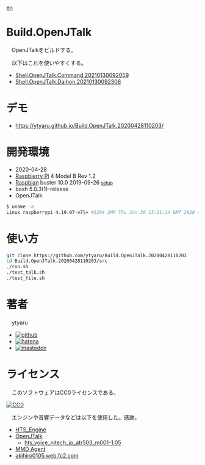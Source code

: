 [en](./README.md)

# Build.OpenJTalk

　OpenJTalkをビルドする。

　以下はこれを使いやすくする。

* [Shell.OpenJTalk.Command.20210130092059](https://github.com/ytyaru/Shell.OpenJTalk.Command.20210130092059)
* [Shell.OpenJTalk.Daihon.20210130092306](https://github.com/ytyaru/Shell.OpenJTalk.Daihon.20210130092306)

# デモ

* https://ytyaru.github.io/Build.OpenJTalk.20200428110203/

# 開発環境

* <time datetime="2020-04-28T11:01:56+0900">2020-04-28</time>
* [Raspbierry Pi](https://ja.wikipedia.org/wiki/Raspberry_Pi) 4 Model B Rev 1.2
* [Raspbian](https://ja.wikipedia.org/wiki/Raspbian) buster 10.0 2019-09-26 <small>[setup](http://ytyaru.hatenablog.com/entry/2019/12/25/222222)</small>
* bash 5.0.3(1)-release
* OpenJTalk

```sh
$ uname -a
Linux raspberrypi 4.19.97-v7l+ #1294 SMP Thu Jan 30 13:21:14 GMT 2020 armv7l GNU/Linux
```

# 使い方

```sh
git clone https://github.com/ytyaru/Build.OpenJTalk.20200428110203
cd Build.OpenJTalk.20200428110203/src
./run.sh
./test_talk.sh
./test_file.sh
```

# 著者

　ytyaru

* [![github](http://www.google.com/s2/favicons?domain=github.com)](https://github.com/ytyaru "github")
* [![hatena](http://www.google.com/s2/favicons?domain=www.hatena.ne.jp)](http://ytyaru.hatenablog.com/ytyaru "hatena")
* [![mastodon](http://www.google.com/s2/favicons?domain=mstdn.jp)](https://mstdn.jp/web/accounts/233143 "mastdon")

# ライセンス

　このソフトウェアはCC0ライセンスである。

[![CC0](http://i.creativecommons.org/p/zero/1.0/88x31.png "CC0")](http://creativecommons.org/publicdomain/zero/1.0/deed.ja)

　エンジンや音響データなどは以下を使用した。感謝。

* [HTS_Engine](http://hts-engine.sourceforge.net/)
* [OpenJTalk](http://open-jtalk.sp.nitech.ac.jp/)
    * [hts_voice_nitech_jp_atr503_m001-1.05](https://jaist.dl.sourceforge.net/project/open-jtalk/HTS%20voice/hts_voice_nitech_jp_atr503_m001-1.05)
* [MMD Agent](http://www.mmdagent.jp/)
* [akihiro0105.web.fc2.com](http://akihiro0105.web.fc2.com/Downloads/Downloads-htsvoice.html)

